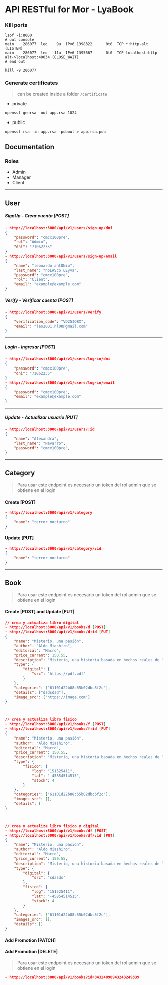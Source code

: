 # API RESTful for Mor - LyaBook
### Kill ports
```shell
lsof -i:8000
# out console
main    286077  leo    9u  IPv6 1398322      0t0  TCP *:http-alt (LISTEN)
main    286077  leo   11u  IPv6 1395667      0t0  TCP localhost:http-alt->localhost:40034 (CLOSE_WAIT)
# end out

kill -9 286077
```
### Generate certificates
> can be created inside a folder ```/certificate```
- private
```shell
openssl genrsa -out app.rsa 1024
```
- public
```shell
openssl rsa -in app.rsa -pubout > app.rsa.pub
```

## Documentation
### Roles
- Admin
- Manager
- Client

---


## User
##### SignUp - Crear cuenta [POST]
```json
- http://localhost:8000/api/v1/users/sign-up/dni
{
    "password": "cmcx100pre",
    "rol": "Admin",
    "dni": "71062235" 
}
- http://localhost:8000/api/v1/users/sign-up/email
{
    "name": "leonardo antONio",
    "last_name": "noLASco LEyva",
    "password": "cmcx100pre",
    "rol": "Client",
    "email": "example@example.com" 
}
```

##### Verify - Verificar cuenta [POST]
```json
- http://localhost:8000/api/v1/users/verify
{
    "verification_code": "VQ25IO8X",
    "email": "leo2001.nl08@gmail.com"
}
```

---
##### LogIn - Ingresar [POST]
```json
- http://localhost:8000/api/v1/users/log-in/dni
{
    "password": "cmcx100pre",
    "dni": "71062235" 
}
- http://localhost:8000/api/v1/users/log-in/email
{
    "password": "cmcx100pre",
    "email": "example@example.com" 
}
```
---
##### Update - Actualizar usuario [PUT]
```json
- http://localhost:8000/api/v1/users/:id 
{
    "name": "Alexandra",
    "last_name": "Navarro",
    "password": "cmcx100pre",
}
```
---

## Category
> Para usar este endpoint es necesario un token del rol admin que se obtiene en el login
#### Create [POST]
```json
- http://localhost:8000/api/v1/category
{
    "name": "terror nocturno"
}
```
#### Update [PUT]
```json
- http://localhost:8000/api/v1/category/:id
{
    "name": "terror nocturno"
}
```
---


## Book
> Para usar este endpoint es necesario un token del rol admin que se obtiene en el login
#### Create [POST] and Update [PUT]
```json
// crea y actualiza libro digital 
- http://localhost:8000/api/v1/books/d [POST]
- http://localhost:8000/api/v1/books/d:id [PUT]
{
    "name": "Misterio, una pasión",
    "author": "Aldo Miashiro",
    "editorial": "Macro",
    "price_current": 150.55,
    "description": "Misterio, una historia basada en hechos reales de la creación de la trinchera norte",
    "type": {
        "digital": {
            "src": "https://pdf.pdf"
        }
    },
    "categories": ["61101d22b88c55b02dbc5f2c"],
    "details": ["dsdsdsd"],
    "image_src": ["https://image.com"]
}



// crea y actualiza libro fisico 
- http://localhost:8000/api/v1/books/f [POST]
- http://localhost:8000/api/v1/books/f:id [PUT]
{
    "name": "Misterio, una pasión",
    "author": "Aldo Miashiro",
    "editorial": "Macro",
    "price_current": 150.55,
    "description": "Misterio, una historia basada en hechos reales de la creación de la trinchera norte",
    "type": {
        "fisico": {
            "log": "151525411",
            "lat": "-45854514515",
            "stock": 4
        }
    },
    "categories": ["61101d22b88c55b02dbc5f2c"],
    "images_src": [],
    "details": []
}



// crea y actualiza libro fisico y digital
- http://localhost:8000/api/v1/books/df [POST]
- http://localhost:8000/api/v1/books/df/:id [PUT]
{
    "name": "Misterio, una pasión",
    "author": "Aldo Miashiro",
    "editorial": "Macro",
    "price_current": 150.55,
    "description": "Misterio, una historia basada en hechos reales de la creación de la trinchera norte",
    "type": {
        "digital": {
            "src": "sdasds"
        },
        "fisico": {
            "log": "151525411",
            "lat": "-45854514515",
            "stock": 4
        }
    },
    "categories": ["61101d22b88c55b02dbc5f2c"],
    "images_src": [],
    "details": []
}
```

#### Add Promotion [PATCH]

#### Add Promotion [DELETE]
> Para usar este endpoint es necesario un token del rol admin que se obtiene en el login
```json
- http://localhost:8000/api/v1/books?id=34324090943243249839
```